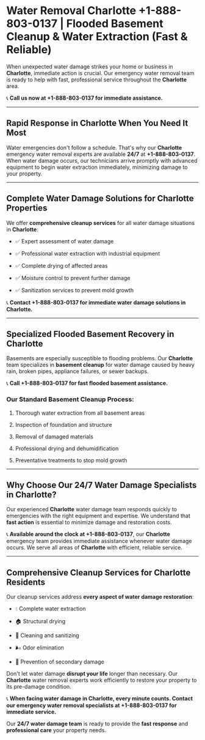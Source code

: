 # Water Removal Charlotte +1-888-803-0137 | Flooded Basement Cleanup & Water Extraction (Fast & Reliable)

When unexpected water damage strikes your home or business in **Charlotte**, immediate action is crucial. Our emergency water removal team is ready to help with fast, professional service throughout the **Charlotte** area. 

📞 **Call us now at +1-888-803-0137 for immediate assistance.**

---

## Rapid Response in Charlotte When You Need It Most

Water emergencies don't follow a schedule. That's why our **Charlotte** emergency water removal experts are available **24/7** at **+1-888-803-0137**. When water damage occurs, our technicians arrive promptly with advanced equipment to begin water extraction immediately, minimizing damage to your property.

---

## Complete Water Damage Solutions for Charlotte Properties

We offer **comprehensive cleanup services** for all water damage situations in **Charlotte**:

- ✅ Expert assessment of water damage  
- ✅ Professional water extraction with industrial equipment  
- ✅ Complete drying of affected areas  
- ✅ Moisture control to prevent further damage  
- ✅ Sanitization services to prevent mold growth  

📞 **Contact +1-888-803-0137 for immediate water damage solutions in Charlotte.**

---

## Specialized Flooded Basement Recovery in Charlotte

Basements are especially susceptible to flooding problems. Our **Charlotte** team specializes in **basement cleanup** for water damage caused by heavy rain, broken pipes, appliance failures, or sewer backups. 

📞 **Call +1-888-803-0137 for fast flooded basement assistance.**

### Our Standard Basement Cleanup Process:
1. Thorough water extraction from all basement areas  
2. Inspection of foundation and structure  
3. Removal of damaged materials  
4. Professional drying and dehumidification  
5. Preventative treatments to stop mold growth  

---

## Why Choose Our 24/7 Water Damage Specialists in Charlotte?

Our experienced **Charlotte** water damage team responds quickly to emergencies with the right equipment and expertise. We understand that **fast action** is essential to minimize damage and restoration costs.

📞 **Available around the clock at +1-888-803-0137**, our **Charlotte** emergency team provides immediate assistance whenever water damage occurs. We serve all areas of **Charlotte** with efficient, reliable service.

---

## Comprehensive Cleanup Services for Charlotte Residents

Our cleanup services address **every aspect of water damage restoration**:

- 💧 Complete water extraction  
- 🏠 Structural drying  
- 🧼 Cleaning and sanitizing  
- 🌬️ Odor elimination  
- 🚫 Prevention of secondary damage  

Don't let water damage **disrupt your life** longer than necessary. Our **Charlotte** water removal experts work efficiently to restore your property to its pre-damage condition.

📞 **When facing water damage in Charlotte, every minute counts. Contact our emergency water removal specialists at +1-888-803-0137 for immediate service.**

Our **24/7 water damage team** is ready to provide the **fast response** and **professional care** your property needs.